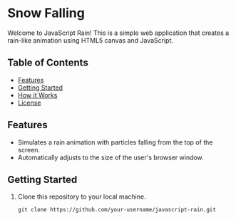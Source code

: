 #  Snow Falling

Welcome to JavaScript Rain! This is a simple web application that creates a rain-like animation using HTML5 canvas and JavaScript.

## Table of Contents
- [Features](#features)
- [Getting Started](#getting-started)
- [How it Works](#how-it-works)
- [License](#license)

## Features
- Simulates a rain animation with particles falling from the top of the screen.
- Automatically adjusts to the size of the user's browser window.

## Getting Started
1. Clone this repository to your local machine.
   ```shell
   git clone https://github.com/your-username/javascript-rain.git
